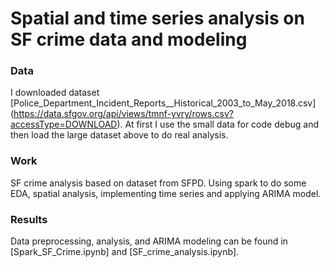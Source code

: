 # Spatial and time series analysis on SF crime data and modeling

### Data
I downloaded dataset [Police_Department_Incident_Reports__Historical_2003_to_May_2018.csv] (https://data.sfgov.org/api/views/tmnf-yvry/rows.csv?accessType=DOWNLOAD). 
At first I use the small data for code debug and then load the large dataset above to do real analysis.

### Work
SF crime analysis based on dataset from SFPD. Using spark to do some EDA, spatial analysis, implementing time series and applying ARIMA model.

### Results
Data preprocessing, analysis, and ARIMA modeling can be found in [Spark_SF_Crime.ipynb] and [SF_crime_analysis.ipynb].
